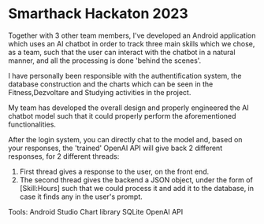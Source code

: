 # Smarthack Hackaton 2023

Together with 3 other team members, I've developed an Android application which uses an AI chatbot in order to track three main skills which we chose, as a team, such that
the user can interact with the chatbot in a natural manner, and all the processing is done 'behind the scenes'.

I have personally been responsible with the authentification system, the database construction and the charts which can be seen in the Fitness,Dezvoltare and Studying activities in the project.

My team has developed the overall design and properly engineered the AI chatbot model such that it could properly perform the aforementioned functionalities.

After the login system, you can directly chat to the model and, based on your responses, the 'trained' OpenAI API will give back 2 different responses, for 2 different threads:
1. First thread gives a response to the user, on the front end.
2. The second thread gives the backend a JSON object, under the form of [Skill:Hours] such that we could process it and add it to the database, in case it finds any in the user's prompt.

 Tools:
Android Studio
Chart library
SQLite
OpenAI API
